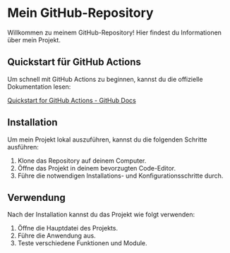 # Mein GitHub-Repository

Willkommen zu meinem GitHub-Repository! Hier findest du Informationen über mein Projekt.

## Quickstart für GitHub Actions

Um schnell mit GitHub Actions zu beginnen, kannst du die offizielle Dokumentation lesen:

[Quickstart for GitHub Actions - GitHub Docs](https://docs.github.com/en/actions/quickstart)

## Installation

Um mein Projekt lokal auszuführen, kannst du die folgenden Schritte ausführen:

1. Klone das Repository auf deinem Computer.
2. Öffne das Projekt in deinem bevorzugten Code-Editor.
3. Führe die notwendigen Installations- und Konfigurationsschritte durch.

## Verwendung

Nach der Installation kannst du das Projekt wie folgt verwenden:

1. Öffne die Hauptdatei des Projekts.
2. Führe die Anwendung aus.
3. Teste verschiedene Funktionen und Module.



